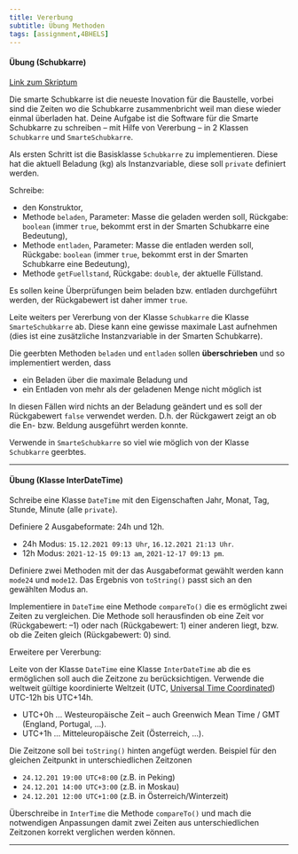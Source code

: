 ```yaml
---
title: Vererbung
subtitle: Übung Methoden
tags: [assignment,4BHELS]
---
```




#### Übung (Schubkarre)

[Link zum Skriptum](https://matejkaf.github.io/Doc/Java_4/05_methoden.html)

Die smarte Schubkarre ist die neueste Inovation für die Baustelle, vorbei sind die Zeiten wo die Schubkarre zusammenbricht weil man diese wieder einmal überladen hat. Deine Aufgabe ist die Software für die Smarte Schubkarre zu schreiben – mit Hilfe von Vererbung – in 2 Klassen `Schubkarre` und  `SmarteSchubkarre`.

Als ersten Schritt ist die Basisklasse `Schubkarre` zu implementieren. Diese hat die aktuell Beladung (kg) als Instanzvariable, diese soll `private` definiert werden.

Schreibe:

- den Konstruktor,
- Methode `beladen`, Parameter: Masse die geladen werden soll, Rückgabe: `boolean` (immer `true`, bekommt erst in der Smarten Schubkarre eine Bedeutung),
- Methode `entladen`, Parameter: Masse die entladen werden soll, Rückgabe: `boolean` (immer `true`, bekommt erst in der Smarten Schubkarre eine Bedeutung),
- Methode `getFuellstand`, Rückgabe: `double`, der aktuelle Füllstand.

Es sollen  keine Überprüfungen beim beladen bzw. entladen durchgeführt werden, der Rückgabewert ist daher  immer `true`.

Leite weiters per Vererbung von der Klasse `Schubkarre` die Klasse `SmarteSchubkarre` ab. Diese kann eine gewisse maximale Last aufnehmen (dies ist eine zusätzliche Instanzvariable in der Smarten Schubkarre).

Die geerbten Methoden `beladen` und `entladen` sollen **überschrieben** und so implementiert werden, dass 

- ein Beladen über die maximale Beladung und 
- ein Entladen von mehr als der geladenen Menge nicht möglich ist 

In diesen Fällen wird nichts an der Beladung geändert und es soll der Rückgabewert `false` verwendet werden. D.h. der Rückgawert zeigt an ob die En- bzw. Beldung ausgeführt werden konnte.

Verwende in `SmarteSchubkarre` so viel wie möglich von der Klasse `Schubkarre` geerbtes.

---

#### Übung (Klasse InterDateTime)

Schreibe eine Klasse `DateTime` mit den Eigenschaften Jahr, Monat, Tag, Stunde, Minute (alle `private`). 

Definiere 2 Ausgabeformate: 24h und 12h.

- 24h Modus:  `15.12.2021 09:13 Uhr`, `16.12.2021 21:13 Uhr`.
- 12h Modus: `2021-12-15 09:13 am`, `2021-12-17 09:13 pm`.

Definiere zwei Methoden mit der das Ausgabeformat gewählt werden kann `mode24` und `mode12`. Das Ergebnis von  `toString()` passt sich an den gewählten Modus an.

Implementiere in `DateTime` eine Methode `compareTo()` die es ermöglicht zwei Zeiten zu vergleichen. Die Methode soll herausfinden ob eine Zeit vor (Rückgabewert: –1) oder nach (Rückgabewert: 1) einer anderen liegt, bzw. ob die Zeiten gleich (Rückgabewert: 0) sind.

Erweitere per Vererbung:

Leite von der Klasse `DateTime` eine Klasse `InterDateTime` ab die es ermöglichen soll auch die Zeitzone zu berücksichtigen. Verwende die weltweit gültige koordinierte Weltzeit (UTC, [Universal Time Coordinated](http://de.wikipedia.org/wiki/Koordinierte_Weltzeit)) UTC-12h bis UTC+14h.


- UTC+0h ... Westeuropäische Zeit – auch Greenwich Mean Time / GMT (England, Portugal, ...).
- UTC+1h ... Mitteleuropäische Zeit (Österreich, ...).

Die Zeitzone soll bei `toString()` hinten angefügt werden. Beispiel für den gleichen Zeitpunkt in unterschiedlichen Zeitzonen

- `24.12.201 19:00 UTC+8:00` (z.B. in Peking)
- `24.12.201 14:00 UTC+3:00` (z.B. in Moskau)
- `24.12.201 12:00 UTC+1:00` (z.B. in Österreich/Winterzeit)

Überschreibe in `InterTime` die Methode  `compareTo()` und mach die notwendigen Anpassungen damit zwei Zeiten aus unterschiedlichen Zeitzonen korrekt verglichen werden können.

---

